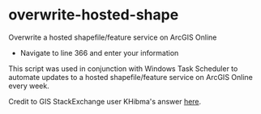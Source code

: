 # overwrite-hosted-shape

Overwrite a hosted shapefile/feature service on ArcGIS Online
- Navigate to line 366 and enter your information

This script was used in conjunction with Windows Task Scheduler to automate updates to a hosted shapefile/feature service on ArcGIS Online every week.

Credit to GIS StackExchange user KHibma's answer [here](https://gis.stackexchange.com/questions/208763/overwrite-feature-class-in-arcgis-online-using-python).
